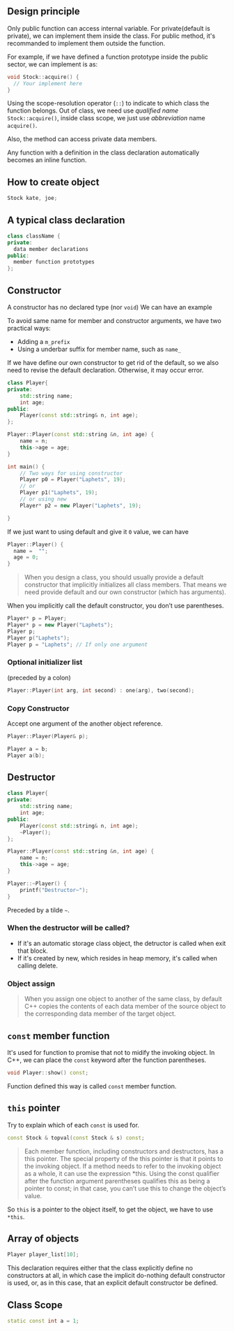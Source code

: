 ## Design principle
Only public function can access internal variable. For private(default is private), we can implement them inside the class. For public method, it's recommanded to implement them outside the function.

For example, if we have defined a function prototype inside the public sector, we can implement is as:
```c++
void Stock::acquire() {
  // Your implement here
}
```
Using the scope-resolution operator (`::`) to indicate to which class the function belongs. Out of class, we need use *qualified name* `Stock::acquire()`, inside class scope, we just use *abbreviation* name `acquire()`.

Also, the method can access private data members.

Any function with a definition in the class declaration automatically becomes an inline function.

## How to create object
```c++
Stock kate, joe;
```

## A typical class declaration
```c++
class className { 
private:
  data member declarations 
public:
  member function prototypes 
};
```

## Constructor
A constructor has no declared type (nor `void`)
We can have an example

To avoid same name for member and constructor arguments, we have two practical ways:
- Adding a `m_prefix`
- Using a underbar suffix for member name, such as `name_`

If we have define our own constructor to get rid of the default, so we also need to revise the default declaration. Otherwise, it may occur error.

```c++
class Player{
private:
    std::string name;
    int age;
public:
    Player(const std::string& n, int age);
};

Player::Player(const std::string &n, int age) {
    name = n;
    this->age = age;
}

int main() {
    // Two ways for using constructor
    Player p0 = Player("Laphets", 19);
    // or
    Player p1("Laphets", 19);
    // or using new
    Player* p2 = new Player("Laphets", 19);

}
```

If we just want to using default and give it `0` value, we can have
```c++
Player::Player() {
  name =  "";
  age = 0;
}
```

> When you design a class, you should usually provide a default constructor that implicitly initializes all class members.
That means we need provide default and our own constructor (which has arguments).


When you implicitly call the default constructor, you don’t use parentheses.
```c++
Player* p = Player;
Player* p = new Player("Laphets");
Player p;
Player p("Laphets");
Player p = "Laphets"; // If only one argument
```

### Optional initializer list
(preceded by a colon)
```c++
Player::Player(int arg, int second) : one(arg), two(second);
```


### Copy Constructor
Accept one argument of the another object reference.
```c++
Player::Player(Player& p);

Player a = b;
Player a(b);
```


## Destructor
```c++
class Player{
private:
    std::string name;
    int age;
public:
    Player(const std::string& n, int age);
    ~Player();
};

Player::Player(const std::string &n, int age) {
    name = n;
    this->age = age;
}

Player::~Player() {
    printf("Destructor~");
}
```
Preceded by a tilde `~`.

### When the destructor will be called?
- If it's an automatic storage class object, the detructor is called when exit that block.
- If it's created by new, which resides in heap memory, it's called when calling delete.


### Object assign
> When you assign one object to another of the same class, by default C++ copies the contents of each data member of the source object to the corresponding data member of the target object.

## `const` member function
It's used for function to promise that not to midify the invoking object.
In C++, we can place the `const` keyword after the function parentheses.
```c++
void Player::show() const;
```
Function defined this way is called `const` member function.

## `this` pointer
Try to explain which of each `const` is used for.
```c++
const Stock & topval(const Stock & s) const;
```

> Each member function, including constructors and destructors, has a this pointer. The special property of the this pointer is that it points to the invoking object. If a method needs to refer to the invoking object as a whole, it can use the expression *this. Using the const qualifier after the function argument parentheses qualifies this as being a pointer to const; in that case, you can’t use this to change the object’s value.

So `this` is a pointer to the object itself, to get the object, we have to use `*this`.

## Array of objects
```c++
Player player_list[10];
```
This declaration requires either that the class explicitly define no constructors at all, in which case the implicit do-nothing default constructor is used, or, as in this case, that an explicit default constructor be defined.

## Class Scope
```c++
static const int a = 1;
```